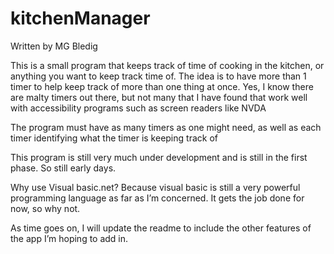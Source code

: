 # kitchenManager

Written by MG Bledig

This is a small program that keeps track of time of cooking in the kitchen, or anything you want to keep track time of. The idea is to have more than 1 timer to help keep track of more than one thing at once. Yes, I know there are malty timers out there, but not many that I have found that work well with accessibility programs such as screen readers like NVDA

The program must have as many timers as one might need, as well as each timer identifying what the timer is keeping track of

This program is still very much under development and is still in the first phase. So still early days.

Why use Visual basic.net? Because visual basic is still a very powerful programming language as far as I’m concerned. It gets the job done for now, so why not.

As time goes on, I will update the readme to include the other features of the app I’m hoping to add in.

